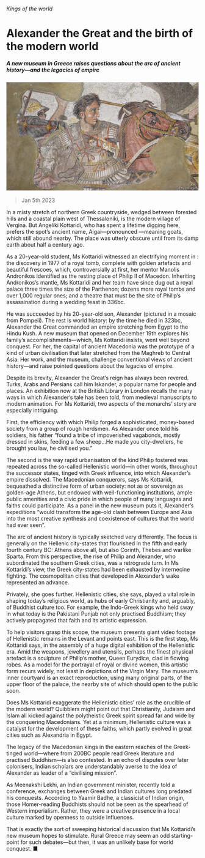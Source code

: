 ###### Kings of the world

# Alexander the Great and the birth of the modern world 

##### A new museum in Greece raises questions about the arc of ancient history—and the legacies of empire 

![image](images/20230107_CUP001.jpg) 

> Jan 5th 2023 

In a misty stretch of northern Greek countryside, wedged between forested hills and a coastal plain west of Thessaloniki, is the modern village of Vergina. But Angeliki Kottaridi, who has spent a lifetime digging here, prefers the spot’s ancient name, Aigai—pronounced —meaning goats, which still abound nearby. The place was utterly obscure until  from its damp earth about half a century ago. 

As a 20-year-old student, Ms Kottaridi witnessed an electrifying moment in : the discovery in 1977 of a royal tomb, complete with golden artefacts and beautiful frescoes, which, controversially at first, her mentor Manolis Andronikos identified as the resting place of Philip II of Macedon. Inheriting Andronikos’s mantle, Ms Kottaridi and her team have since dug out a royal palace three times the size of the Parthenon; dozens more royal tombs and over 1,000 regular ones; and a theatre that must be the site of Philip’s assassination during a wedding feast in 336bc.

He was succeeded by his 20-year-old son, Alexander (pictured in a mosaic from Pompeii). The rest is world history: by the time he died in 323bc, Alexander the Great commanded an empire stretching from Egypt to the Hindu Kush. A new museum that opened on December 19th explores his family’s accomplishments—which, Ms Kottaridi insists, went well beyond conquest. For her, the capital of ancient Macedonia was the prototype of a kind of urban civilisation that later stretched from the Maghreb to Central Asia. Her work, and the museum, challenge conventional views of ancient history—and raise pointed questions about the legacies of empire. 

Despite its brevity, Alexander the Great’s reign has always been revered. Turks, Arabs and Persians call him Iskander, a popular name for people and places. An exhibition now at the British Library in London recalls the many ways in which Alexander’s tale has been told, from medieval manuscripts to modern animation. For Ms Kottaridi, two aspects of the monarchs’ story are especially intriguing. 

First, the efficiency with which Philip forged a sophisticated, money-based society from a group of rough herdsmen. As Alexander once told his soldiers, his father “found a tribe of impoverished vagabonds, mostly dressed in skins, feeding a few sheep…He made you city-dwellers, he brought you law, he civilised you.” 

The second is the way rapid urbanisation of the kind Philip fostered was repeated across the so-called Hellenistic world—in other words, throughout the successor states, tinged with Greek influence, into which Alexander’s empire dissolved. The Macedonian conquerors, says Ms Kottaridi, bequeathed a distinctive form of urban society: not as  or sovereign as golden-age Athens, but endowed with well-functioning institutions, ample public amenities and a civic pride in which people of many languages and faiths could participate. As a panel in the new museum puts it, Alexander’s expeditions “would transform the age-old clash between Europe and Asia into the most creative synthesis and coexistence of cultures that the world had ever seen”. 

The arc of ancient history is typically sketched very differently. The focus is generally on the Hellenic city-states that flourished in the fifth and early fourth century BC: Athens above all, but also Corinth, Thebes and warlike Sparta. From this perspective, the rise of Philip and Alexander, who subordinated the southern Greek cities, was a retrograde turn. In Ms Kottaridi’s view, the Greek city-states had been exhausted by internecine fighting. The cosmopolitan cities that developed in Alexander’s wake represented an advance. 

Privately, she goes further. Hellenistic cities, she says, played a vital role in shaping today’s religious world, as hubs of early Christianity and, arguably, of Buddhist culture too. For example, the Indo-Greek kings who held sway in what today is the Pakistani Punjab not only practised Buddhism; they actively propagated that faith and its artistic expression.

To help visitors grasp this scope, the museum presents giant video footage of Hellenistic remains in the Levant and points east. This is the first step, Ms Kottaridi says, in the assembly of a huge digital exhibition of the Hellenistic era. Amid the weapons, jewellery and utensils, perhaps the finest physical artefact is a sculpture of Philip’s mother, Queen Eurydice, clad in flowing robes. As a model for the portrayal of royal or divine women, this artistic form recurs widely, not least in depictions of the Virgin Mary. The museum’s inner courtyard is an exact reproduction, using many original parts, of the upper floor of the palace, the nearby site of which should open to the public soon.

Does Ms Kottaridi exaggerate the Hellenistic cities’ role as the crucible of the modern world? Quibblers might point out that Christianity, Judaism and Islam all kicked against the polytheistic Greek spirit spread far and wide by the conquering Macedonians. Yet at a minimum, Hellenistic culture was a catalyst for the development of these faiths, which partly evolved in great cities such as Alexandria in Egypt.

The legacy of the Macedonian kings in the eastern reaches of the Greek-tinged world—where from 200BC people read Greek literature and practised Buddhism—is also contested. In an echo of disputes over later colonisers, Indian scholars are understandably averse to the idea of Alexander as leader of a “civilising mission”. 

As Meenakshi Lekhi, an Indian government minister, recently told a conference, exchanges between Greek and Indian cultures long predated his conquests. According to Yaamir Badhe, a classicist of Indian origin, those Homer-reading Buddhists should not be seen as the spearhead of Western imperialism. Rather, they were a creative presence in a local culture marked by openness to outside influences. 

That is exactly the sort of sweeping historical discussion that Ms Kottaridi’s new museum hopes to stimulate. Rural Greece may seem an odd starting-point for such debates—but then, it was an unlikely base for world conquest. ■


